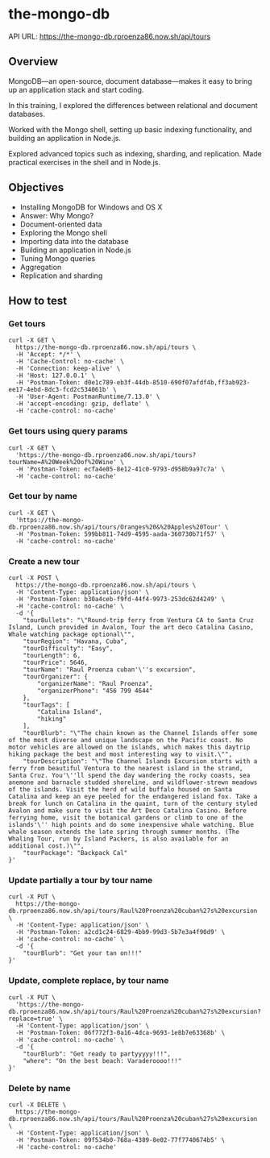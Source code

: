 # the-mongo-db

API URL: https://the-mongo-db.rproenza86.now.sh/api/tours

## Overview

MongoDB—an open-source, document database—makes it easy to bring up an application stack and start coding.

In this training, I explored the differences between relational and document databases.

Worked with the Mongo shell, setting up basic indexing functionality, and building an application in Node.js.

Explored advanced topics such as indexing, sharding, and replication. Made practical exercises in the shell and in Node.js.

## Objectives

- Installing MongoDB for Windows and OS X
- Answer: Why Mongo?
- Document-oriented data
- Exploring the Mongo shell
- Importing data into the database
- Building an application in Node.js
- Tuning Mongo queries
- Aggregation
- Replication and sharding

## How to test

### Get tours

```curl
curl -X GET \
  https://the-mongo-db.rproenza86.now.sh/api/tours \
  -H 'Accept: */*' \
  -H 'Cache-Control: no-cache' \
  -H 'Connection: keep-alive' \
  -H 'Host: 127.0.0.1' \
  -H 'Postman-Token: d0e1c789-eb3f-44db-8510-690f07afdf4b,ff3ab923-ee17-4ebd-8dc3-fcd2c534061b' \
  -H 'User-Agent: PostmanRuntime/7.13.0' \
  -H 'accept-encoding: gzip, deflate' \
  -H 'cache-control: no-cache'
```

### Get tours using query params

```curl
curl -X GET \
  'https://the-mongo-db.rproenza86.now.sh/api/tours?tourName=A%20Week%20of%20Wine' \
  -H 'Postman-Token: ecfa4e85-8e12-41c0-9793-d958b9a97c7a' \
  -H 'cache-control: no-cache'
```

### Get tour by name

```curl
curl -X GET \
  'https://the-mongo-db.rproenza86.now.sh/api/tours/Oranges%20&%20Apples%20Tour' \
  -H 'Postman-Token: 599bb811-74d9-4595-aada-360730b71f57' \
  -H 'cache-control: no-cache'
```

### Create a new tour

```curl
curl -X POST \
  https://the-mongo-db.rproenza86.now.sh/api/tours \
  -H 'Content-Type: application/json' \
  -H 'Postman-Token: b30a4ceb-f9fd-44f4-9973-253dc62d4249' \
  -H 'cache-control: no-cache' \
  -d '{
    "tourBullets": "\"Round-trip ferry from Ventura CA to Santa Cruz Island, Lunch provided in Avalon, Tour the art deco Catalina Casino, Whale watching package optional\"",
    "tourRegion": "Havana, Cuba",
    "tourDifficulty": "Easy",
    "tourLength": 6,
    "tourPrice": 5646,
    "tourName": "Raul Proenza cuban'\''s excursion",
    "tourOrganizer": {
        "organizerName": "Raul Proenza",
        "organizerPhone": "456 799 4644"
    },
    "tourTags": [
        "Catalina Island",
        "hiking"
    ],
    "tourBlurb": "\"The chain known as the Channel Islands offer some of the most diverse and unique landscape on the Pacific coast. No motor vehicles are allowed on the islands, which makes this daytrip hiking package the best and most interesting way to visit.\"",
    "tourDescription": "\"The Channel Islands Excursion starts with a ferry from beautiful Ventura to the nearest island in the strand, Santa Cruz. You'\''ll spend the day wandering the rocky coasts, sea anemone and barnacle studded shoreline, and wildflower-strewn meadows of the islands. Visit the herd of wild buffalo housed on Santa Catalina and keep an eye peeled for the endangered island fox. Take a break for lunch on Catalina in the quaint, turn of the century styled Avalon and make sure to visit the Art Deco Catalina Casino. Before ferrying home, visit the botanical gardens or climb to one of the islands'\'' high points and do some inexpensive whale watching. Blue whale season extends the late spring through summer months. (The Whaling Tour, run by Island Packers, is also available for an additional cost.)\"",
    "tourPackage": "Backpack Cal"
}'
```

### Update partially a tour by tour name

```curl
curl -X PUT \
  https://the-mongo-db.rproenza86.now.sh/api/tours/Raul%20Proenza%20cuban%27s%20excursion \
  -H 'Content-Type: application/json' \
  -H 'Postman-Token: a2cd1c24-6829-4bb9-99d3-5b7e3a4f90d9' \
  -H 'cache-control: no-cache' \
  -d '{
    "tourBlurb": "Get your tan on!!!"
}'
```

### Update, complete replace, by tour name

```curl
curl -X PUT \
  'https://the-mongo-db.rproenza86.now.sh/api/tours/Raul%20Proenza%20cuban%27s%20excursion?replace=true' \
  -H 'Content-Type: application/json' \
  -H 'Postman-Token: 06f772f3-0a16-4dca-9693-1e8b7e63368b' \
  -H 'cache-control: no-cache' \
  -d '{
    "tourBlurb": "Get ready to partyyyyy!!!",
    "where": "On the best beach: Varaderoooo!!!"
}'
```

### Delete by name

```curl
curl -X DELETE \
  https://the-mongo-db.rproenza86.now.sh/api/tours/Raul%20Proenza%20cuban%27s%20excursion \
  -H 'Content-Type: application/json' \
  -H 'Postman-Token: 09f534b0-768a-4389-8e02-77f7740674b5' \
  -H 'cache-control: no-cache'
```

